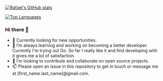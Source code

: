 [![Rafael's GitHub stats](https://github-readme-stats.vercel.app/api?username=jeansibelius&count_private=true&show_icons=true&theme=radical&custom_title=Github%20Stats)](https://github.com/anuraghazra/github-readme-stats)

[![Top Languages](https://github-readme-stats.vercel.app/api/top-langs/?username=jeansibelius&layout=compact&count_private=true&show_icons=true&theme=radical)](https://github.com/anuraghazra/github-readme-stats)

### Hi there 👋

- 🔭 Currently looking for new opportunities.
- 🌱 I’m always learning and working on becoming a better developer. Currently I'm trying out Go. So far I really like it and find developing with it gives me a lot of satisfaction.
- 👯 I’m looking to contribute and collaborate on open source projects.
- 📫 Please open an issue in this repository to get in touch or message me at [first_name.last_name]@gmail.com.
